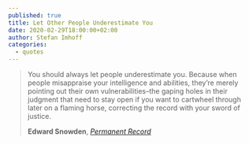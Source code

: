 ```yaml
---
published: true
title: Let Other People Underestimate You
date: 2020-02-29T18:00:00+02:00
author: Stefan Imhoff
categories:
  - quotes
---
```


> You should always let people underestimate you. Because when people misappraise your intelligence and abilities, they’re merely pointing out their own vulnerabilities–the gaping holes in their judgment that need to stay open if you want to cartwheel through later on a flaming horse, correcting the record with your sword of justice.
>
> **Edward Snowden**, _[Permanent Record](http://www.amazon.de/gp/product/152903566X?ie=UTF8&tag=stefanimhoffde-21&linkCode=as2&camp=1638&creative=6742&creativeASIN=152903566X)_
